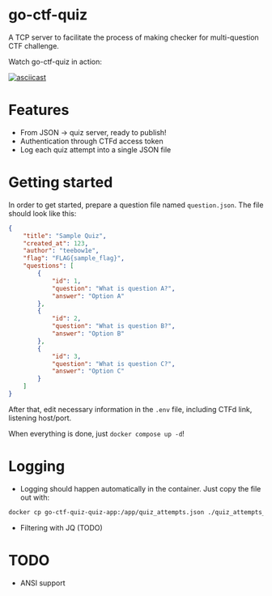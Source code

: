 # go-ctf-quiz

A TCP server to facilitate the process of making checker for multi-question CTF challenge.

Watch go-ctf-quiz in action:

[![asciicast](https://asciinema.org/a/rNXFX9ivQF7xTaZ0vv9ok3bp7.svg)](https://asciinema.org/a/rNXFX9ivQF7xTaZ0vv9ok3bp7)

# Features
- From JSON -> quiz server, ready to publish!
- Authentication through CTFd access token
- Log each quiz attempt into a single JSON file

# Getting started
In order to get started, prepare a question file named `question.json`. The file should look like this:
```json
{
    "title": "Sample Quiz",
    "created_at": 123,
    "author": "teebow1e",
    "flag": "FLAG{sample_flag}",
    "questions": [
        {
            "id": 1,
            "question": "What is question A?",
            "answer": "Option A"
        },
        {
            "id": 2,
            "question": "What is question B?",
            "answer": "Option B"
        },
        {
            "id": 3,
            "question": "What is question C?",
            "answer": "Option C"
        }
    ]
}
```
After that, edit necessary information in the `.env` file, including CTFd link, listening host/port.

When everything is done, just `docker compose up -d`!

# Logging
- Logging should happen automatically in the container. Just copy the file out with:
```bash
docker cp go-ctf-quiz-quiz-app:/app/quiz_attempts.json ./quiz_attempts_from_docker.json
```
- Filtering with JQ (TODO)

# TODO
- ANSI support
